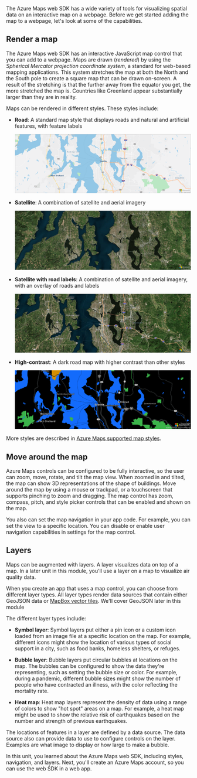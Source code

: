 The Azure Maps web SDK has a wide variety of tools for visualizing spatial data on an interactive map on a webpage. Before we get started adding the map to a webpage, let's look at some of the capabilities.

## Render a map

The Azure Maps web SDK has an interactive JavaScript map control that you can add to a webpage. Maps are drawn (*rendered*) by using the *Spherical Mercator projection coordinate system*, a standard for web-based mapping applications. This system stretches the map at both the North and the South pole to create a square map that can be drawn on-screen. A result of the stretching is that the further away from the equator you get, the more stretched the map is. Countries like Greenland appear substantially larger than they are in reality.

Maps can be rendered in different styles. These styles include:

- **Road**: A standard map style that displays roads and natural and artificial features, with feature labels

    ![A road map of Seattle](../media/road.png)

- **Satellite**: A combination of satellite and aerial imagery

    ![A satellite map of Seattle](../media/satellite.png)

- **Satellite with road labels**: A combination of satellite and aerial imagery, with an overlay of roads and labels

    ![A satellite and road map of Seattle](../media/satellite-road-labels.png)

- **High-contrast**: A dark road map with higher contrast than other styles

    ![A high-contrast map of Seattle](../media/high-contrast-dark.png)

More styles are described in [Azure Maps supported map styles](/azure/azure-maps/supported-map-styles?azure-portal=true).

## Move around the map

Azure Maps controls can be configured to be fully interactive, so the user can zoom, move, rotate, and tilt the map view. When zoomed in and tilted, the map can show 3D representations of the shape of buildings. Move around the map by using a mouse or trackpad, or a touchscreen that supports pinching to zoom and dragging. The map control has zoom, compass, pitch, and style picker controls that can be enabled and shown on the map.

You also can set the map navigation in your app code. For example, you can set the view to a specific location. You can disable or enable user navigation capabilities in settings for the map control.

## Layers

Maps can be augmented with layers. A layer visualizes data on top of a map. In a later unit in this module, you'll use a layer on a map to visualize air quality data.

When you create an app that uses a map control, you can choose from different layer types. All layer types render data sources that contain either GeoJSON data or [MapBox vector tiles](https://github.com/mapbox/vector-tile-spec?azure-portal=true). We'll cover GeoJSON later in this module

The different layer types include:

- **Symbol layer**:  Symbol layers put either a pin icon or a custom icon loaded from an image file at a specific location on the map. For example, different icons might show the location of various types of social support in a city, such as food banks, homeless shelters, or refuges.

- **Bubble layer**: Bubble layers put circular bubbles at locations on the map. The bubbles can be configured to show the data they're representing, such as setting the bubble size or color. For example, during a pandemic, different bubble sizes might show the number of people who have contracted an illness, with the color reflecting the mortality rate.

- **Heat map**: Heat map layers represent the density of data using a range of colors to show "hot spot" areas on a map. For example, a heat map might be used to show the relative risk of earthquakes based on the number and strength of previous earthquakes.

The locations of features in a layer are defined by a data source. The data source also can provide data to use to configure controls on the layer. Examples are what image to display or how large to make a bubble.

In this unit, you learned about the Azure Maps web SDK, including styles, navigation, and layers. Next, you'll create an Azure Maps account, so you can use the web SDK in a web app.

